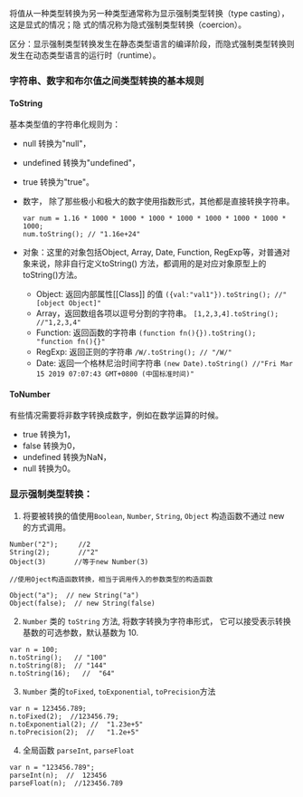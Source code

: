 
将值从一种类型转换为另一种类型通常称为显示强制类型转换（type casting），这是显式的情况；隐
式的情况称为隐式强制类型转换（coercion）。

区分：显示强制类型转换发生在静态类型语言的编译阶段，而隐式强制类型转换则发生在动态类型语言的运行时（runtime）。

### 字符串、数字和布尔值之间类型转换的基本规则

#### ToString
基本类型值的字符串化规则为：
* null 转换为"null"，
* undefined 转换为"undefined"，
* true 转换为"true"。
* 数字， 除了那些极小和极大的数字使用指数形式，其他都是直接转换字符串。
    ```
    var num = 1.16 * 1000 * 1000 * 1000 * 1000 * 1000 * 1000 * 1000 * 1000;
    num.toString(); // "1.16e+24"
    ```
* 对象：这里的对象包括Object, Array, Date, Function, RegExp等，对普通对象来说，除非自行定义toString() 方法，都调用的是对应对象原型上的toString()方法。

    + Object: 返回内部属性[[Class]] 的值
        ```({val:"val1"}).toString(); //"[object Object]"```
    + Array，返回数组各项以逗号分割的字符串。
        ```[1,2,3,4].toString(); //"1,2,3,4"```
    + Function: 返回函数的字符串
        ```(function fn(){}).toString(); "function fn(){}" ```
    + RegExp: 返回正则的字符串
        ```/W/.toString(); // "/W/"```
    + Date: 返回一个格林尼治时间字符串
        ```(new Date).toString() //"Fri Mar 15 2019 07:07:43 GMT+0800 (中国标准时间)"```

#### ToNumber
有些情况需要将非数字转换成数字，例如在数学运算的时候。

* true 转换为1，
* false 转换为0，
* undefined 转换为NaN，
* null 转换为0。


### 显示强制类型转换：

1. 将要被转换的值使用```Boolean```, ```Number```, ```String```, ```Object``` 构造函数不通过 new 的方式调用。
```
Number("2");     //2
String(2);       //"2"
Object(3)       //等于new Number(3)

//使用Oject构造函数转换，相当于调用传入的参数类型的构造函数

Object("a");  // new String("a")
Object(false);  // new String(false)
```

2. ```Number``` 类的 ```toString``` 方法, 将数字转换为字符串形式， 它可以接受表示转换基数的可选参数，默认基数为 10.
```
var n = 100;
n.toString();   // "100"
n.toString(8);  // "144"
n.toString(16);   //  "64"
```

3. ```Number``` 类的```toFixed```, ```toExponential```, ```toPrecision```方法
```
var n = 123456.789;
n.toFixed(2);  //123456.79;
n.toExponential(2); //  "1.23e+5"
n.toPrecision(2);  //   "1.2e+5"
```

4. 全局函数 ```parseInt```, ```parseFloat```
```
var n = "123456.789";
parseInt(n);  //  123456
parseFloat(n);  //123456.789
```

